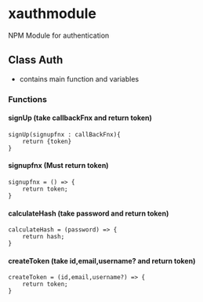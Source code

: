 # xauthmodule
NPM Module for authentication

## Class Auth
- contains main function and variables

### Functions

#### signUp (take callbackFnx and return token)
```
signUp(signupfnx : callBackFnx){
    return {token}
}
```
#### signupfnx (Must return token)
```
signupfnx = () => {
    return token;
}
```
#### calculateHash (take password and return token)
```
calculateHash = (password) => {
    return hash;
}
```
#### createToken (take id,email,username? and return token)
```
createToken = (id,email,username?) => {
    return token;
}
```

